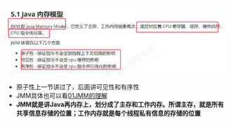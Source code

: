 ![](assets/01Java内存模型/file-20250912170530411.png)
* 原子性上一节讲过了，后面讲可见性和有序性
* JMM具体也可以看[01JMM的理解](../../JVM/07Java内存模型/01JMM的理解.md)
* **JMM就是讲Java再内存上，划分成了主存和工作内存。所谓主存，就是所有共享信息存储的位置；工作内存就是每个线程私有信息的存储的位置**
